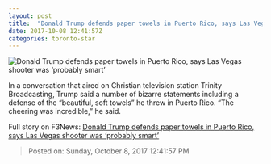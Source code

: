 ```yaml
---
layout: post
title:  "Donald Trump defends paper towels in Puerto Rico, says Las Vegas shooter was ‘probably smart’"
date: 2017-10-08 12:41:57Z
categories: toronto-star
---
```


![Donald Trump defends paper towels in Puerto Rico, says Las Vegas shooter was ‘probably smart’](https://www.thestar.com/content/dam/thestar/news/world/2017/10/08/donald-trump-defends-paper-towels-in-puerto-rico-says-stephen-paddock-was-probably-smart-in-bizarre-tv-interview-analysis/donald_trump.jpg)

In a conversation that aired on Christian television station Trinity Broadcasting, Trump said a number of bizarre statements including a defense of the “beautiful, soft towels” he threw in Puerto Rico. “The cheering was incredible,” he said.


Full story on F3News: [Donald Trump defends paper towels in Puerto Rico, says Las Vegas shooter was ‘probably smart’](http://www.f3nws.com/n/DeEAz)

> Posted on: Sunday, October 8, 2017 12:41:57 PM
